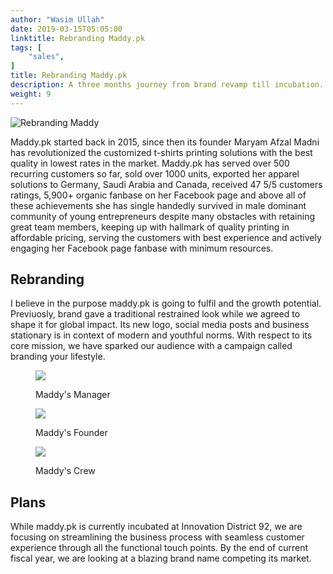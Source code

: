 ```yaml
---
author: "Wasim Ullah"
date: 2019-03-15T05:05:00
linktitle: Rebranding Maddy.pk
tags: [
    "sales",
]
title: Rebranding Maddy.pk
description: A three months journey from brand revamp till incubation.
weight: 9
---
```


![Rebranding Maddy](/images/maddy.jpg)



Maddy.pk started back in 2015, since then its founder Maryam Afzal Madni has revolutionized the customized t-shirts printing solutions with the best quality in lowest rates in the market. Maddy.pk has served over 500 recurring customers so far, sold over 1000 units, exported her apparel solutions to Germany, Saudi Arabia and Canada, received 47 5/5 customers ratings, 5,900+ organic fanbase on her Facebook page and above all of these achievements she has single handedly survived in male dominant community of young entrepreneurs despite many obstacles with retaining great team members, keeping up with hallmark of quality printing in affordable pricing, serving the customers with best experience and actively engaging her Facebook page fanbase with minimum resources.

## Rebranding
I believe in the purpose maddy.pk is going to fulfil and the growth potential. Previuosly, brand gave a traditional restrained look while we agreed to shape it for global impact. Its new logo, social media posts and business stationary is in context of modern and youthful norms. With respect to its core mission, we have sparked our audience with a campaign called branding your lifestyle.

<figure>
    <img src="/images/m1.png"  />
     <figcaption>
        <p>Maddy's Manager</p>
    </figcaption>
</figure>

<figure> 
    <img src="/images/m2.png"  />
    <figcaption>
        <p>Maddy's Founder</p>
    </figcaption>   
</figure>

<figure> 
    <img src="/images/m9.png"  />
    <figcaption>
        <p>Maddy's Crew</p>
    </figcaption>   
</figure>

## Plans
While maddy.pk is currently incubated at Innovation District 92, we are focusing on streamlining the business process with seamless customer experience through all the functional touch points. By the end of current fiscal year, we are looking at a blazing brand name competing its market.
